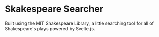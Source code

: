 # Skakespeare Searcher

Built using the MIT Shakespeare Library, a little searching tool for all of Shakespeare's plays powered by Svelte.js.